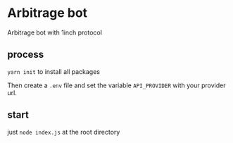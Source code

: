 # Arbitrage bot
Arbitrage bot with 1inch protocol


## process
`yarn init` to install all packages

Then create a `.env` file and set the variable  `API_PROVIDER` with your provider url.

## start
just `node index.js` at the root directory
